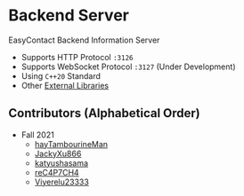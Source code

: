 # Backend Server
EasyContact Backend Information Server
- Supports HTTP Protocol `:3126`
- Supports WebSocket Protocol `:3127` (Under Development)
- Using `C++20` Standard
- Other [External Libraries](lib/README.md)

## Contributors (Alphabetical Order)
- Fall 2021
  - [hayTambourineMan](https://github.com/hayTambourineMan/)
  - [JackyXu866](https://github.com/JackyXu866)
  - [katyushasama](https://github.com/katyushasama)
  - [reC4P7CH4](https://github.com/reC4P7CH4/)
  - [Viyerelu23333](https://github.com/Viyerelu23333)

